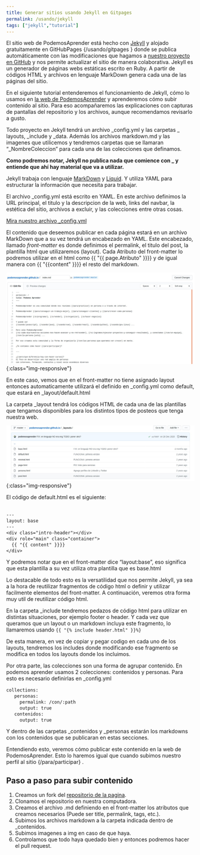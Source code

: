 ```yaml
---
title: Generar sitios usando Jekyll en Gitpages
permalink: /usando/jekyll
tags: ["jekyll","tutorial"]
---
```



El sitio web de PodemosAprender está hecho con [Jekyll](https://jekyllrb.com/) y alojado gratuitamente en GitHubPages {/usando/gitpages } donde se publica automáticamente con las modificaciones que hagamos a [nuestro proyecto en GitHub](https://github.com/podemosaprender/podemosaprender.github.io) y nos permite actualizar el sitio de manera colaborativa.
Jekyll es un generador de páginas webs estáticas escrito en Ruby. A partir de códigos HTML y archivos en lenguaje MarkDown genera cada una de las páginas del sitio.


En el siguiente tutorial entenderemos el funcionamiento de Jekyll, cómo lo usamos en [la web de PodemosAprender](http://podemosaprender.org) y aprenderemos cómo subir contenido al sitio. Para eso acompañaremos las explicaciones con capturas de pantallas del repositorio y los archivos, aunque recomendamos revisarlo a gusto.

Todo proyecto en Jekyll tendrá un archivo _config.yml y las carpetas _ layouts, _include y _data. Además los archivos markdown.md y las imagenes que utilicemos y tendremos carpetas que se llamaran “_NombreColeccion” para cada una de las colecciones que definamos.

__Como podremos notar, Jekyll no publica nada que comience con _ y entiende que ahí hay material que va a utilizar.__

Jekyll trabaja con lenguaje [MarkDown](https://markdown.es/) y [Liquid](https://shopify.github.io/liquid/). Y utiliza YAML para estructurar la información que necesita para trabajar.

El archivo _config.yml está escrito en YAML. En este archivo definimos la URL principal, el titulo y la descripcion de la web, links del navbar, la estética del sitio, archivos a excluir, y las colecciones entre otras cosas. 

[Mira nuestro archivo _config.yml](https://github.com/podemosaprender/podemosaprender.github.io/blob/master/_config.yml)

El contenido que deseemos publicar en cada página estará en un archivo MarkDown que a su vez tendrá un encabezado en YAML. Este encabezado, llamado *front-matter* es donde definimos el permalink, el titulo del post, la plantilla html que utilizaremos (layout).
Cada Atributo del front-matter lo podremos utilizar en el html como {{ "{{ page.Atributo" }}}} y de igual manera con {{ "{{content" }}}} el resto del markdown.

![La página como la escribimos en Markdown](/img/Jekyll1.jpg){:class="img-responsive"}

En este caso, vemos que en el front-matter no tiene asignado layout entonces automaticamente utilizará el definido en _config.yml como default, que estará en _layout/default.html

La carpeta _layout tendrá los códigos HTML de cada una de las plantillas que tengamos disponibles para los distintos tipos de posteos que tenga nuestra web.

![Archivos en la carpeta _layouts](/img/Jekyll2.jpg){:class="img-responsive"}

El código de default.html es el siguiente: 

~~~

---
layout: base
---
<div class="intro-header"></div>
<div role="main" class="container">
  {{ "{{ content" }}}}
</div>

~~~

Y podremos notar que en el front-matter dice “layout:base”, eso significa que esta plantilla a su vez utiliza otra plantilla que es base.html

Lo destacable de todo esto es la versatilidad que nos permite Jekyll, ya sea a la hora de reutilizar fragmentos de código html o definir y utilizar facilmente elementos del front-matter. A continuación, veremos otra forma muy util de reutilizar código html.

En la carpeta _include tendremos pedazos de código html para utilizar en distintas situaciones, por ejemplo footer o header. Y cada vez que queramos que un layout o un markdown incluya este fragmento, lo llamaremos usando ` {{ "{% include header.html" }}%} `

De esta manera, en vez de copiar y pegar codigo en cada uno de los layouts, tendremos los includes donde modificando ese fragmento se modifica en todos los layouts donde los incluimos.

Por otra parte, las colecciones son una forma de agrupar contenido. En podemos aprender usamos 2 colecciones: contenidos y personas. Para esto es necesario definirlas en _config.yml

~~~
collections:
   personas:
     permalink: /con/:path
     output: true
   contenidos:
     output: true
~~~

Y dentro de las carpetas _contenidos y _personas estarán los markdowns con los contenidos que se publicaran en estas secciones. 

Entendiendo esto, veremos cómo publicar este contenido en la web de PodemosAprender. Esto lo haremos igual que cuando subimos nuestro perfil al sitio {/para/participar} .

## Paso a paso para subir contenido

1. Creamos un fork del [repositorio de la pagina](https://github.com/podemosaprender/podemosaprender.github.io).
2. Clonamos el repositorio en nuestra computadora.
3. Creamos el archivo .md definiendo en el front-matter los atributos que creamos necesarios (Puede ser title, permalink, tags, etc.).
4. Subimos los archivos markdown a la carpeta indicada dentro de _contenidos.
5. Subimos imagenes a img en caso de que haya.
6. Controlamos que todo haya quedado bien y entonces podremos hacer el pull request.
